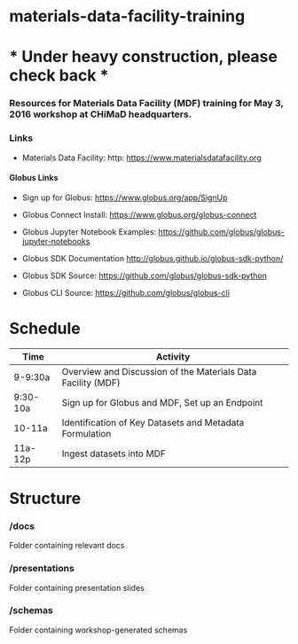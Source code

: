 # materials-data-facility-training

# * Under heavy construction, please check back *

### Resources for Materials Data Facility (MDF) training for May 3, 2016 workshop at CHiMaD headquarters.

### Links
* Materials Data Facility: http: https://www.materialsdatafacility.org

#### Globus Links
* Sign up for Globus: https://www.globus.org/app/SignUp
* Globus Connect Install: https://www.globus.org/globus-connect
* Globus Jupyter Notebook Examples: https://github.com/globus/globus-jupyter-notebooks

* Globus SDK Documentation http://globus.github.io/globus-sdk-python/
* Globus SDK Source: https://github.com/globus/globus-sdk-python
* Globus CLI Source: https://github.com/globus/globus-cli

# Schedule
| Time     | Activity                                                     |
|----------|--------------------------------------------------------------|
| 9-9:30a  | Overview and Discussion of the Materials Data Facility (MDF) |
| 9:30-10a | Sign up for Globus and MDF, Set up an Endpoint               |
| 10-11a   | Identification of Key Datasets and Metadata Formulation      |
| 11a-12p  | Ingest datasets into MDF                                     |


# Structure
### /docs
Folder containing relevant docs

### /presentations
Folder containing presentation slides

### /schemas
Folder containing workshop-generated schemas
